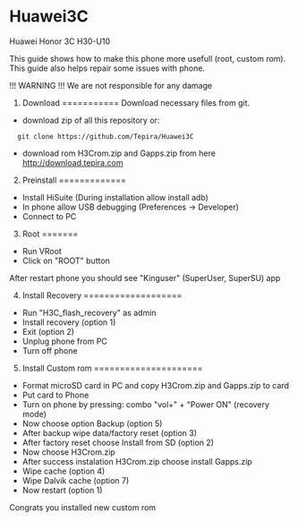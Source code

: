 Huawei3C
========

Huawei Honor 3C H30-U10

This guide shows how to make this phone more usefull (root, custom rom).
This guide also helps repair some issues with phone.

!!! WARNING !!!
We are not responsible for any damage

1. Download
===========
Download necessary files from git.

- download zip of all this repository or:
```
  git clone https://github.com/Tepira/Huawei3C
```
- download rom H3Crom.zip and Gapps.zip from here <a href="http://download.tepira.com/"> http://download.tepira.com </a>


2. Preinstall
=============
- Install HiSuite (During installation allow install adb)
- In phone allow USB debugging (Preferences -> Developer)
- Connect to PC


3. Root
=======
- Run VRoot
- Click on "ROOT" button

After restart phone you should see "Kinguser" (SuperUser, SuperSU) app


4. Install Recovery
===================
- Run "H3C_flash_recovery" as admin
- Install recovery (option 1)
- Exit (option 2)
- Unplug phone from PC
- Turn off phone

5. Install Custom rom
=====================
- Format microSD card in PC and copy H3Crom.zip and Gapps.zip to card
- Put card to Phone
- Turn on phone by pressing: combo "vol+" + "Power ON" (recovery mode)
- Now choose option Backup (option 5)
- After backup wipe data/factory reset (option 3)
- After factory reset choose Install from SD (option 2)
- Now choose H3Crom.zip
- After success instalation H3Crom.zip choose install Gapps.zip
- Wipe cache (option 4)
- Wipe Dalvik cache (option 7)
- Now restart (option 1)

Congrats you installed new custom rom 
